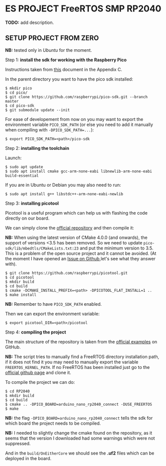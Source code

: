 # ES PROJECT FreeRTOS SMP RP2040

**TODO:** add description.

## SETUP PROJECT FROM ZERO

**NB:** tested only in *Ubuntu* for the moment.

Step 1: **install the sdk for working with the Raspberry Pico**

Instructions taken from [this](https://datasheets.raspberrypi.com/pico/getting-started-with-pico.pdf) document in the Appendix C.

In the parent directory you want to have the pico sdk installed:

```
$ mkdir pico
$ cd pico/
$ git clone https://github.com/raspberrypi/pico-sdk.git --branch master
$ cd pico-sdk
$ git submodule update --init
```

For ease of developement from now on you may want to export the environment variable `PICO_SDK_PATH` (or else you need to add it manually when compiling with `-DPICO_SDK_PATH=...`):

```
$ export PICO_SDK_PATH=<path>/pico-sdk
```

Step 2: **installing the toolchain**

Launch:

```
$ sudo apt update
$ sudo apt install cmake gcc-arm-none-eabi libnewlib-arm-none-eabi build-essential
```

If you are in Ubuntu or Debian you may also need to run:

```
$ sudo apt install g++ libstdc++-arm-none-eabi-newlib
```

Step 3: **installing picotool**

Picotool is a useful program which can help us with flashing the code directly on our board.

We can simply clone the [official repository](https://github.com/raspberrypi/picotool) and then compile it:

**NB:** When using the latest version of CMake 4.0.0 (and onwards), the support of versions <3.5 has been removed. So we need to update `pico-sdk/lib/mbedtls/CMakeLists.txt:23` and put the minimum version to 3.5. This is a problem of the open source project and it cannot be avoided. (At the moment I have opened an [Issue on Github](https://github.com/Mbed-TLS/mbedtls/issues/10123),let's see what they answer with).

```
$ git clone https://github.com/raspberrypi/picotool.git
$ cd picotool
$ mkdir build
$ cd build
$ cmake -DCMAKE_INSTALL_PREFIX=<path> -DPICOTOOL_FLAT_INSTALL=1 ..
$ make install
```

**NB:** Remember to have `PICO_SDK_PATH` enabled.

Then we can export the environment variable:

```
$ export picotool_DIR=<path>/picotool
```

Step 4: **compiling the project**

The main structure of the repository is taken from the [official examples](https://github.com/FreeRTOS/FreeRTOS-Community-Supported-Demos) on GitHub.

**NB:** The script tries to manually find a FreeRTOS directory installation path, if it does not find it you may need to manually export the variable `FREERTOS_KERNEL_PATH`. If no FreeRTOS has been installed just go to the [official github page](https://github.com/FreeRTOS/FreeRTOS-Kernel/tree/7ce8266bc5c6e13534959179295d7ec25f9e438c) and clone it.

To compile the project we can do:

```
$ cd RP2040
$ mkdir build
$ cd build
$ cmake .. -DPICO_BOARD=arduino_nano_rp2040_connect -DUSE_FREERTOS
$ make
```

**NB:** the flag `-DPICO_BOARD=arduino_nano_rp2040_connect` tells the sdk for which board the project needs to be compiled.

**NB:** I needed to slightly change the cmake found on the repository, as it seems that the version I downloaded had some warnings which were not suppressed.

And in the `build/OnEitherCore` we should see the **.uf2** files which can be deployed in the board.
